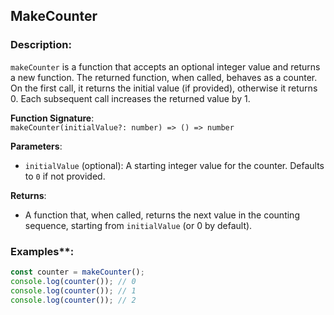 ## MakeCounter

### Description:  
`makeCounter` is a function that accepts an optional integer value and returns a new function. The returned function, when called, behaves as a counter. On the first call, it returns the initial value (if provided), otherwise it returns 0. Each subsequent call increases the returned value by 1.

**Function Signature**:  
`makeCounter(initialValue?: number) => () => number`

**Parameters**:
- `initialValue` (optional): A starting integer value for the counter. Defaults to `0` if not provided.

**Returns**:  
- A function that, when called, returns the next value in the counting sequence, starting from `initialValue` (or 0 by default).

### Examples**:

```javascript
const counter = makeCounter();
console.log(counter()); // 0
console.log(counter()); // 1
console.log(counter()); // 2
```
